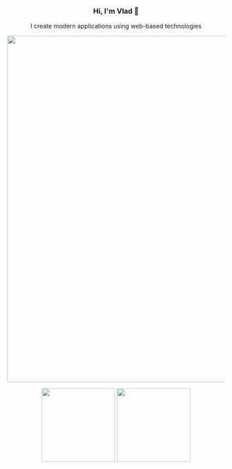 <h3 align="center">
  Hi, I'm Vlad 👋
</h3>

<p align="center">
  I create modern applications using web-based technologies
</p>

<p align="center">
  <a href="https://github.com/ryo-ma/github-profile-trophy">
    <img width=800 src="https://github-profile-trophy.vercel.app/?username=vdsabev" />
  </a>
</p>

<p align="center">
  <img height="170" src="https://github-readme-stats.vercel.app/api?username=vdsabev&count_private=true&include_all_commits=true" />
  <img height="170" src="https://github-readme-stats.vercel.app/api/top-langs/?username=vdsabev&layout=compact" />
</p>
